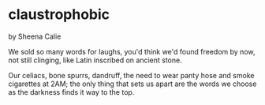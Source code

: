 claustrophobic
===============================================================================

by Sheena Calie

We sold so many words for laughs, 
you'd think we'd found freedom by now,
not still clinging, 
like Latin inscribed on ancient stone.

 Our celiacs, bone spurrs, dandruff,
 the need to wear panty hose and smoke cigarettes at 2AM;
 the only thing that sets us apart
 are the words
 we choose
 as the darkness finds it way to the top.
 
 
